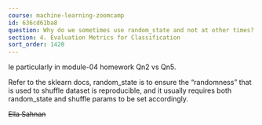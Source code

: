 ```yaml
---
course: machine-learning-zoomcamp
id: 636cd61ba8
question: Why do we sometimes use random_state and not at other times?
section: 4. Evaluation Metrics for Classification
sort_order: 1420
---
```


Ie particularly in module-04 homework Qn2 vs Qn5.

Refer to the sklearn docs, random_state is to ensure the “randomness” that is used to shuffle dataset is reproducible, and it usually requires both random_state and shuffle params to be set accordingly.

~~Ella Sahnan~~

